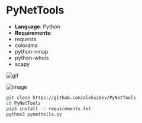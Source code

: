 # PyNetTools

- **Language**: Python
- **Requirements**:
- requests
- colorama
- python-nmap
- python-whois
- scapy

![gif](https://github.com/user-attachments/assets/f38bbe2a-7c3e-44b4-b4f6-182675cee369)


![image](https://github.com/user-attachments/assets/cc707845-4e5e-435c-aece-547ad07c57ee)

```bash
git clone https://github.com/alekszdev/PyNetTools
cd PyNetTools
pip3 install -r requirements.txt
python3 pynettolls.py
